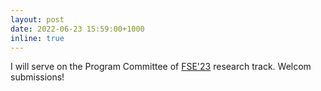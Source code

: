 ```yaml
---
layout: post
date: 2022-06-23 15:59:00+1000
inline: true
---
```


I will serve on the Program Committee of <a href="https://conf.researchr.org/home/fse-2023">FSE'23</a> research track. Welcom submissions!
